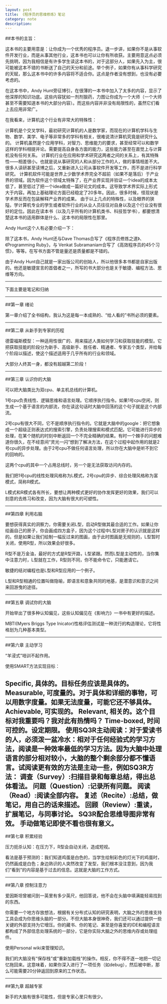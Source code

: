 ```yaml
---
layout: post
title: 《程序员的思维修炼》笔记
category: note
description: 
---
```


##本书的主旨：

这本书的主要用意是：让你成为一个优秀的程序员。退一步讲，如果你不是从事软件开发行业，而是从事其他行业，这本书也可以让你有所收获。主要用意这点必须先挑明，因为我相信是有许多学生读这本书的，对于这部分人，如果先入为主，很可能被这本不错的书断送了自己的天分和前途。举个例子，如果你有从事科学研究的天赋，那么这本书中的许多内容将不适合你。这点是作者没有想到，也没有必要考虑的。

在这本书中，Andy Hunt旁征博引，在很薄的一本书中加入了太多的内容，显示了他深厚的知识功底。这些内容犹如一剂剂狠药，力图让你成为一个大师（一个大师甚至不需要知道本书的大部分内容）。而这些内容并非没有局限性的，虽然它们看上去应用非常广。

在我看来，计算机这个行业有非常大的特殊性：

计算机是个交叉学科，最初研究计算机的人是数学家，而现在的计算机学科与生物、数学、美学、电子等非常多的学科有相关，很难说清计算机究竟是研究什么的。
计算机虽然是个应用学科，对智力、思维能力的要求，甚至经常可以和数学这样的学科相提并论。需要提高自身各方面的能力，这些能力甚至在直觉上与计算机没有任何关系。
计算机行业在应用和学术研究这两者之间的关系上，有其特殊性——相差很小。也就是说从事研究的人和从部分工作的人，做的事情相差不大。很多人读研甚至读博之后，又重新进入公司从事软件开发等工作，而不是进行科学研究。
计算机软件可能是世界上少数学术界完全不超前（如果不是落后）于产业界的领域。因为软件这个领域太特殊了，在产业界实现并验证一个idea的成本太低了，甚至低过了把一个idea做成一篇好论文的成本。这导致学术界实际上形式大于内容。再加上基础理论方面已经稳定了20多年。因此，很多时候，怪现状是学术界反而在包装解释产业界的成果。
由于以上几点的特殊性，以及眼界的狭隘，学计算机专业的学生或者软件行业的从业人员往往对自身以及这个行业没有很好的定位。因此在读本书（以及几乎所有的计算机类书、科技哲学书），都要想清楚这本书的适用群体是什么、这本书的局限性在那里。

Andy Hunt这个人有必要介绍一下：

除了这本书，Andy Hunt还与Dave Thomas合写了《程序员修炼之道》、《Programming Ruby》，与 Venkat Subramaniam合写了《高效程序员的45个习惯》，等等。在写书方面不管是量还是质量都是不错的。

由于Andy Hunt自己就是一家出版公司的创始人，所以他很多本书都是自家出版的。他还是敏捷宣言的首倡者之一，所写的书大部分也是关于敏捷、编程方法、思维等方向。

---

下面主要是笔记和归纳

---

##第一章 绪论

第一章介绍了全书结构，我认为这是每一本成熟的、“给人看的”书所必须的要素。

---

##第二章 从新手到专家的历程

德雷福斯模型：一种适用性很广的、用来描述人类如何学习和获取技能的模型。它把获取技能的阶段分为新手、高级新手、胜任者、精通者、专家五个类型，并给每个阶段以描述，使这个描述适用于几乎所有的行业和领域。

大部分人终其一身，都没有超越第二阶段！

---

##第三章 认识你的大脑

可以把大脑类比为双cpu、单主机总线的计算机。

1号cpu负责线性、逻辑思维和语言处理。它顺序执行指令。如果1号cpu空闲，则生成一个基于语言的内部流，你在读这句话时大脑中回荡的这个句子就是这个内部流。

2号cpu有很大不同，它不是顺序执行指令的。它就是大脑中的google：把它想象成一个超级正则表达式的搜索引擎，负责处理搜索和模式匹配。它可能进行异步的处理，在某个随机的时刻中断返回一个不完全精确的结果。有时一个棘手的问题难道你很久，在不经意间“灵光一闪”想到了解决方法，在这个过程中起作用的就是2号cpu的异步处理。由于2号cpu不做任何语言处理，所以你在大脑中是听不到它的回响的。

这两个cpu的其中一个占用总线时，另一个是无法获取访问内存的。

我们把1号cpu的线性处理风格称为L模式，2号cpu的异步、综合处理风格称为富模式，简称R模式。

L模式和R模式各有所长，要想让两种模式更好的协作发挥更好的效果，我们可以刻意的去练习和改变，因为大脑有很大的可塑性。

---

##第四章 利用右脑

要想获得真实的洞察力，你需要关闭L型，启动R型做其最合适的工作。如果让你绘画自己的房子，你会画成四方盒子，因为这个过程中L型对房子的认识就是这样的。但是如果让我们绘制一幅反过来的图画，由于此时图画是无规则的，L型暂时关闭，使用R型，所以效果会好很多。

R型不是万金油，最好的方式是R型开路，L型紧跟。然而L型是主动性的，当你集中注意力时，L型就在工作，R型则不同，你不能命令它，只能邀请它。

敏捷的结对编程也是L型和R型应用的一个例子。

L型和R型相通的位置叫做隐喻，即语言和意象共同的地基，是潜意识和意识之间来回游曳的途径。

---

##第五章 调试你的大脑

开始举出了很多种认知偏见，这些认知偏见在《影响力》一书中有更好的描述。

MBTI(Myers Briggs Type Inicator)性格评估测试是一种流行的构造理论，它将性格划为几种基本类型。 

---

##第六章 主动学习

“羊浸式”培训不起作用。

使用SMART方法实现目标：

Specific, 具体的。目标任务应该是具体的。
Measurable, 可度量的。对于具体和详细的事物，可以用数字度量。如果无法度量，可能它还不够具体。
Achievable, 可实现的。
Relevant, 相关的。这个目标对我重要吗？我对此有热情吗？
Time-boxed, 时间可控的。设定期限。
使用SQ3R主动阅读：对于爱读书的人，必须泼一盆冷水：相对于任何经验式的学习方法，阅读是一种效率最低的学习方法。因为大脑中处理语言的部分相对较小，大脑的整个剩余部分都不懂语言。试阅读更有效的方法是主动一些，例如SQ3R方法：
调查（Survey）:扫描目录和每章总结，得出总体看法。
问题（Question）:记录所有问题。
阅读（Read）:阅读全部内容。
复述（Recite）:总结，做笔记，用自己的话来描述。
回顾（Review）:重读，扩展笔记，与同事讨论。
SQ3R配合思维导图非常有效。
手动做笔记即使不看也很有意义。
---

##第七章 积累经验

压力扼杀认知：在压力下，R型会自动关闭，造成短视。

看法是基于预测的：我们知道鸡蛋是白色的，当学生绘制彩色的灯光下的鸡蛋时，仍然画成是白色；身边熟识的人突然改变了发型，我们根本没注意到，因为我们“看到”的内容是基于过去的信息。这就是大脑的工作方式。

---

##第八章 控制注意力

爱因斯坦曾被问到一英里有多少英尺，他回答说，他不会在头脑中填满能轻易找到的东西。

你需要一个地方存放想法，根据有关分布式认知的研究表明，大脑之外的思维支持工具会成为你思维头脑的一部分。不但大脑本身很神奇，我们还可以通过提供一些关键的外部支持为它增压。你的藏书、你的笔记、甚至是你喜爱的IDE和编程语言都构成了外部信息处理系统的一部分，它是你实际大脑之外的思维内存或处理组件。

使用Personal wiki来管理知识。

我们的大脑没有“保存栈”或“重新加载栈”的操作。相反，你不得不逐一地把一切记忆拖回来。这意味着，如果你深入进行了一项任务（如debug），然后被中断，那么可能需要20分钟返回到原来的工作状态。

---

##第九章 超越专家

新手的大脑有很多可能性，但是专家心里只有很少。
